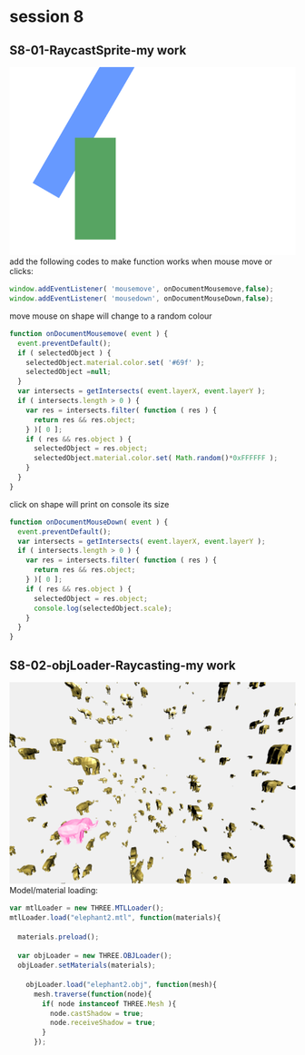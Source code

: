 # session 8
## S8-01-RaycastSprite-my work
![8001](https://github.com/whatchamacallit233/CreativeCoding--Xiaowei-JI/blob/master/Digital%20Nature-Final%20Assignment/texture/8001.png)  
add the following codes to make function works when mouse move or clicks:
```javascript
window.addEventListener( 'mousemove', onDocumentMousemove,false);
window.addEventListener( 'mousedown', onDocumentMouseDown,false);
```
move mouse on shape will change to a random colour
```javascript
function onDocumentMousemove( event ) {
  event.preventDefault();
  if ( selectedObject ) {
    selectedObject.material.color.set( '#69f' );
    selectedObject =null;
  }
  var intersects = getIntersects( event.layerX, event.layerY );
  if ( intersects.length > 0 ) {
    var res = intersects.filter( function ( res ) {
      return res && res.object;
    } )[ 0 ];
    if ( res && res.object ) {
      selectedObject = res.object;
      selectedObject.material.color.set( Math.random()*0xFFFFFF );
    }
  }
}
```
click on shape will print on console its size
```javascript
function onDocumentMouseDown( event ) {
  event.preventDefault();
  var intersects = getIntersects( event.layerX, event.layerY );
  if ( intersects.length > 0 ) {
    var res = intersects.filter( function ( res ) {
      return res && res.object;
    } )[ 0 ];
    if ( res && res.object ) {
      selectedObject = res.object;
      console.log(selectedObject.scale);
    }
  }
}
```

## S8-02-objLoader-Raycasting-my work
![802](https://github.com/whatchamacallit233/CreativeCoding--Xiaowei-JI/blob/master/Digital%20Nature-Final%20Assignment/texture/802.png)  
Model/material loading:
```javascript
var mtlLoader = new THREE.MTLLoader();
mtlLoader.load("elephant2.mtl", function(materials){

  materials.preload();

  var objLoader = new THREE.OBJLoader();
  objLoader.setMaterials(materials);

    objLoader.load("elephant2.obj", function(mesh){
      mesh.traverse(function(node){
        if( node instanceof THREE.Mesh ){
          node.castShadow = true;
          node.receiveShadow = true;
        }
      });
```
